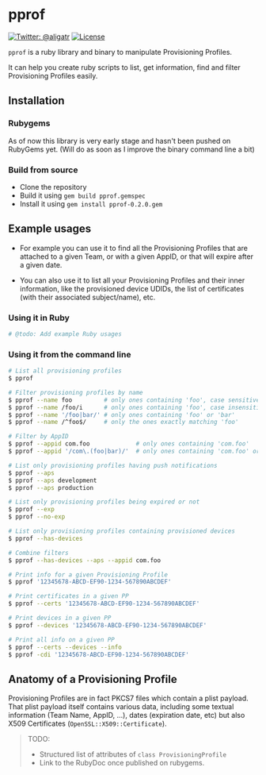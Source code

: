 # pprof

[![Twitter: @aligatr](https://img.shields.io/badge/contact-@aligatr-blue.svg?style=flat)](https://twitter.com/aligatr)
[![License](https://img.shields.io/badge/license-MIT-green.svg?style=flat)](https://github.com/AliSoftware/pprof/blob/master/LICENSE)

`pprof` is a ruby library and binary to manipulate Provisioning Profiles.

It can help you create ruby scripts to list, get information, find and filter Provisioning Profiles easily.

## Installation

### Rubygems

As of now this library is very early stage and hasn't been pushed on RubyGems yet. (Will do as soon as I improve the binary command line a bit)

### Build from source

* Clone the repository
* Build it using `gem build pprof.gemspec`
* Install it using `gem install pprof-0.2.0.gem`

## Example usages

* For example you can use it to find all the Provisioning Profiles that are attached to a given Team, or with a given AppID, or that will expire after a given date.

* You can also use it to list all your Provisioning Profiles and their inner information, like the provisioned device UDIDs, the list of certificates (with their associated subject/name), etc.

### Using it in Ruby

```ruby
# @todo: Add example Ruby usages
```

### Using it from the command line

```sh
# List all provisioning profiles
$ pprof 

# Filter provisioning profiles by name
$ pprof --name foo         # only ones containing 'foo', case sensitive
$ pprof --name /foo/i      # only ones containing 'foo', case insensitive
$ pprof --name '/foo|bar/' # only ones containing 'foo' or 'bar'
$ pprof --name /^foo$/     # only the ones exactly matching 'foo'

# Filter by AppID
$ pprof --appid com.foo             # only ones containing 'com.foo'
$ pprof --appid '/com\.(foo|bar)/'  # only ones containing 'com.foo' or 'com.bar'

# List only provisioning profiles having push notifications
$ pprof --aps
$ pprof --aps development
$ pprof --aps production

# List only provisioning profiles being expired or not
$ pprof --exp
$ pprof --no-exp

# List only provisioning profiles containing provisioned devices
$ pprof --has-devices

# Combine filters
$ pprof --has-devices --aps --appid com.foo
```
```sh
# Print info for a given Provisioning Profile
$ pprof '12345678-ABCD-EF90-1234-567890ABCDEF'

# Print certificates in a given PP
$ pprof --certs '12345678-ABCD-EF90-1234-567890ABCDEF'

# Print devices in a given PP
$ pprof --devices '12345678-ABCD-EF90-1234-567890ABCDEF'

# Print all info on a given PP
$ pprof --certs --devices --info
$ pprof -cdi '12345678-ABCD-EF90-1234-567890ABCDEF'
```


## Anatomy of a Provisioning Profile

Provisioning Profiles are in fact PKCS7 files which contain a plist payload. That plist payload itself contains various data, including some textual information (Team Name, AppID, …), dates (expiration date, etc) but also X509 Certificates (`OpenSSL::X509::Certificate`).

> TODO:
> 
> * Structured list of attributes of `class ProvisioningProfile`
> * Link to the RubyDoc once published on rubygems.

